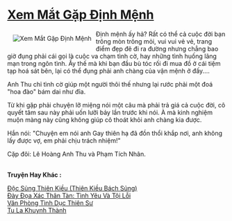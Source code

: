 <a href="https://utruyen.com/truyen/xem-mat-gap-dinh-menh/19519/" title="Xem Mắt Gặp Định Mệnh"><h1>Xem Mắt Gặp Định Mệnh</h1></a><div style="display:table"><img align="right" style="float: left; padding: 10px;" src="https://utruyen.com/images/story/200x260/xem-mat-gap-dinh-menh.jpg" alt="Xem Mắt Gặp Định Mệnh">Định mệnh ấy hả? Rất có thể cả cuộc đời bạn trông mòn trông mỏi, vui vui vẻ vẻ, trang điểm đẹp đẽ đi ra đường nhưng chẳng bao giờ đụng phải cái gọi là cuộc va chạm tình cờ, hay những tình huống lãng mạn trong ngôn tình. Ấy thế mà khi bạn đầu bù tóc rối đi mua đồ ở cái tiệm tạp hoá sát bên, lại có thể đụng phải anh chàng của vận mệnh ở đấy....<p></p>Anh Thu chỉ tình cờ giúp một người thôi thế nhưng lại rước phải một đoá "hoa đào" bám dai như đỉa.<p></p>Từ khi gặp phải chuyện lỡ miệng nói một câu mà phải trả giá cả cuộc đời, cô quyết tâm sau này phải uốn lưỡi bảy lần trước khi nói. À mà kinh nghiệm muộn màng này cũng không giúp cô thoát khỏi anh chàng kia được.<p></p>Hắn nói: "Chuyện em nói anh Gay thiên hạ đã đồn thổi khắp nơi, anh không lấy được vợ, em phải chịu trách nhiệm!"<p></p>Cặp đôi: Lê Hoàng Anh Thu và Phạm Tích Nhân.</div><p><br><b>Truyện Hay Khác :</b></p><a href="https://utruyen.com/truyen/doc-sung-thien-kieu-thien-kieu-bach-sung/16809/" alt="Độc Sủng Thiên Kiều (Thiên Kiều Bách Sủng)">Độc Sủng Thiên Kiều (Thiên Kiều Bách Sủng)</a><br/><a href="https://github.com/quanluxury/ngontinhhot/tree/master/truyenhay/19182/" alt="Đày Đọa Xác Thân Tàn: Tình Yêu Và Tội Lỗi">Đày Đọa Xác Thân Tàn: Tình Yêu Và Tội Lỗi</a><br/><a href="https://github.com/quanluxury/ngontinhhot/tree/master/truyenhay/19099/" alt="Văn Phòng Tình Dục Thiên Sư">Văn Phòng Tình Dục Thiên Sư</a><br/><a href="https://github.com/quanluxury/ngontinhhot/tree/master/truyenhay/19387/" alt="Tu La Khuynh Thành">Tu La Khuynh Thành</a><br/>